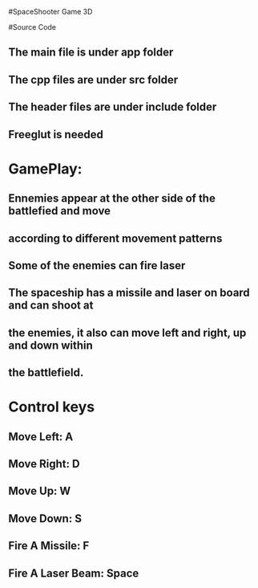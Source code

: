 #SpaceShooter Game 3D

#Source Code

## The main file is under app folder
## The cpp files are under src folder
## The header files are under include folder

## Freeglut is needed 


# GamePlay:

## Ennemies appear at the other side of the battlefied and move
## according to different movement patterns
## Some of the enemies can fire laser
## The spaceship has a missile and laser on board and can shoot at
## the enemies, it also can move left and right, up and down within
## the battlefield.


# Control keys

## Move Left:			A
## Move Right:			D
## Move Up:				W
## Move Down:			S
## Fire A Missile:		F
## Fire A Laser Beam:	Space